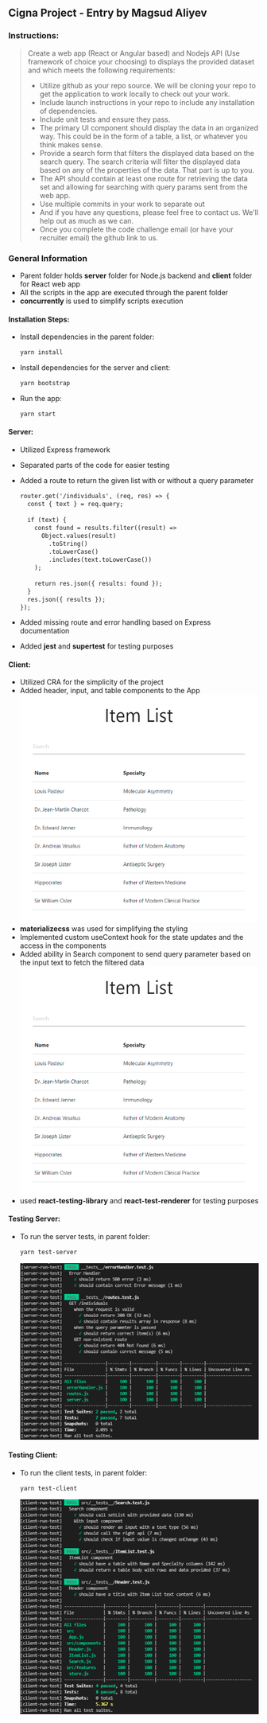 ## Cigna Project - Entry by Magsud Aliyev

### Instructions:

> Create a web app (React or Angular based) and Nodejs API (Use framework of choice your choosing) to displays the provided dataset and which meets the following requirements:
>
> - Utilize github as your repo source. We will be cloning your repo to get the application to work locally to check out your work.
> - Include launch instructions in your repo to include any installation of dependencies.
> - Include unit tests and ensure they pass.
> - The primary UI component should display the data in an organized way. This could be in the form of a table, a list, or whatever you think makes sense.
> - Provide a search form that filters the displayed data based on the search query. The search criteria will filter the displayed data based on any of the properties of the data. That part is up to you.
> - The API should contain at least one route for retrieving the data set and allowing for searching with query params sent from the web app.
> - Use multiple commits in your work to separate out
> - And if you have any questions, please feel free to contact us. We'll help out as much as we can.
> - Once you complete the code challenge email (or have your recruiter email) the github link to us.

### General Information

- Parent folder holds **server** folder for Node.js backend and **client** folder for React web app
- All the scripts in the app are executed through the parent folder
- **concurrently** is used to simplify scripts execution

#### Installation Steps:

- Install dependencies in the parent folder:

  ```bash
  yarn install
  ```

- Install dependencies for the server and client:

  ```bash
  yarn bootstrap
  ```

- Run the app:

  ```bash
  yarn start
  ```

#### Server:

- Utilized Express framework
- Separated parts of the code for easier testing
- Added a route to return the given list with or without a query parameter

  ```node
  router.get('/individuals', (req, res) => {
    const { text } = req.query;

    if (text) {
      const found = results.filter((result) =>
        Object.values(result)
          .toString()
          .toLowerCase()
          .includes(text.toLowerCase())
      );

      return res.json({ results: found });
    }
    res.json({ results });
  });
  ```

- Added missing route and error handling based on Express documentation
- Added **jest** and **supertest** for testing purposes

#### Client:

- Utilized CRA for the simplicity of the project
- Added header, input, and table components to the App
  ![img-client-1](img/client-query.png?raw=true)
- **materializecss** was used for simplifying the styling
- Implemented custom useContext hook for the state updates and the access in the components
- Added ability in Search component to send query parameter based on the input text to fetch the filtered data
  ![img-client-2](img/client-query.png?raw=true)
- used **react-testing-library** and **react-test-renderer** for testing purposes

#### Testing Server:

- To run the server tests, in parent folder:
  ```bash
  yarn test-server
  ```
  ![img-server-1](img/server-tests.png?raw=true)

#### Testing Client:

- To run the client tests, in parent folder:
  ```bash
  yarn test-client
  ```
  ![img-client-3](img/client-tests.png?raw=true)
